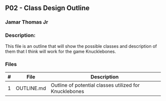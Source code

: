 ## P02 - Class Design Outline
### Jamar Thomas Jr
### Description:

This file is an outline that will show the possible classes and description of them that I think will work for the game Knucklebones.
### Files

|   #   | File              | Description                                            |
| :---: | ----------------- | ------------------------------------------------------ |
|   1   | OUTLINE.md   | Outline of potential classes utilized for Knucklebones |





